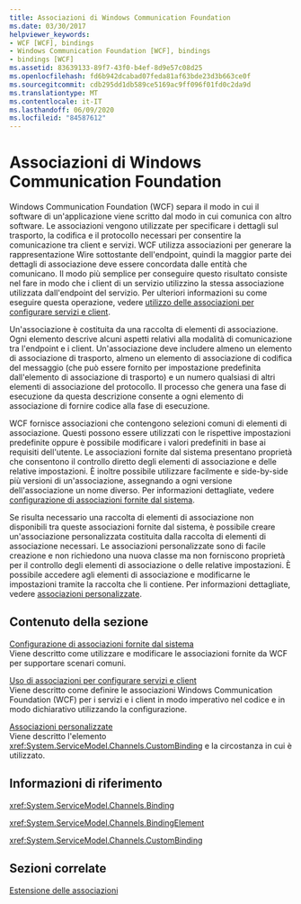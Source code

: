 ```yaml
---
title: Associazioni di Windows Communication Foundation
ms.date: 03/30/2017
helpviewer_keywords:
- WCF [WCF], bindings
- Windows Communication Foundation [WCF], bindings
- bindings [WCF]
ms.assetid: 83639133-89f7-43f0-b4ef-8d9e57c08d25
ms.openlocfilehash: fd6b942dcabad07feda81af63bde23d3b663ce0f
ms.sourcegitcommit: cdb295dd1db589ce5169ac9ff096f01fd0c2da9d
ms.translationtype: MT
ms.contentlocale: it-IT
ms.lasthandoff: 06/09/2020
ms.locfileid: "84587612"
---
```

# <a name="windows-communication-foundation-bindings"></a>Associazioni di Windows Communication Foundation
Windows Communication Foundation (WCF) separa il modo in cui il software di un'applicazione viene scritto dal modo in cui comunica con altro software. Le associazioni vengono utilizzate per specificare i dettagli sul trasporto, la codifica e il protocollo necessari per consentire la comunicazione tra client e servizi. WCF utilizza associazioni per generare la rappresentazione Wire sottostante dell'endpoint, quindi la maggior parte dei dettagli di associazione deve essere concordata dalle entità che comunicano. Il modo più semplice per conseguire questo risultato consiste nel fare in modo che i client di un servizio utilizzino la stessa associazione utilizzata dall'endpoint del servizio. Per ulteriori informazioni su come eseguire questa operazione, vedere [utilizzo delle associazioni per configurare servizi e client](../using-bindings-to-configure-services-and-clients.md).  
  
 Un'associazione è costituita da una raccolta di elementi di associazione. Ogni elemento descrive alcuni aspetti relativi alla modalità di comunicazione tra l'endpoint e i client. Un'associazione deve includere almeno un elemento di associazione di trasporto, almeno un elemento di associazione di codifica del messaggio (che può essere fornito per impostazione predefinita dall'elemento di associazione di trasporto) e un numero qualsiasi di altri elementi di associazione del protocollo. Il processo che genera una fase di esecuzione da questa descrizione consente a ogni elemento di associazione di fornire codice alla fase di esecuzione.  
  
 WCF fornisce associazioni che contengono selezioni comuni di elementi di associazione. Questi possono essere utilizzati con le rispettive impostazioni predefinite oppure è possibile modificare i valori predefiniti in base ai requisiti dell'utente. Le associazioni fornite dal sistema presentano proprietà che consentono il controllo diretto degli elementi di associazione e delle relative impostazioni. È inoltre possibile utilizzare facilmente e side-by-side più versioni di un'associazione, assegnando a ogni versione dell'associazione un nome diverso. Per informazioni dettagliate, vedere [configurazione di associazioni fornite dal sistema](configuring-system-provided-bindings.md).  
  
 Se risulta necessario una raccolta di elementi di associazione non disponibili tra queste associazioni fornite dal sistema, è possibile creare un'associazione personalizzata costituita dalla raccolta di elementi di associazione necessari. Le associazioni personalizzate sono di facile creazione e non richiedono una nuova classe ma non forniscono proprietà per il controllo degli elementi di associazione o delle relative impostazioni. È possibile accedere agli elementi di associazione e modificarne le impostazioni tramite la raccolta che li contiene. Per informazioni dettagliate, vedere [associazioni personalizzate](../extending/custom-bindings.md).  
  
## <a name="in-this-section"></a>Contenuto della sezione  
 [Configurazione di associazioni fornite dal sistema](configuring-system-provided-bindings.md)  
 Viene descritto come utilizzare e modificare le associazioni fornite da WCF per supportare scenari comuni.  
  
 [Uso di associazioni per configurare servizi e client](../using-bindings-to-configure-services-and-clients.md)  
 Viene descritto come definire le associazioni Windows Communication Foundation (WCF) per i servizi e i client in modo imperativo nel codice e in modo dichiarativo utilizzando la configurazione.  
  
 [Associazioni personalizzate](../extending/custom-bindings.md)  
 Viene descritto l'elemento <xref:System.ServiceModel.Channels.CustomBinding> e la circostanza in cui è utilizzato.  
  
## <a name="reference"></a>Informazioni di riferimento  
 <xref:System.ServiceModel.Channels.Binding>  
  
 <xref:System.ServiceModel.Channels.BindingElement>  
  
 <xref:System.ServiceModel.Channels.CustomBinding>  
  
## <a name="related-sections"></a>Sezioni correlate  
 [Estensione delle associazioni](../extending/extending-bindings.md)
